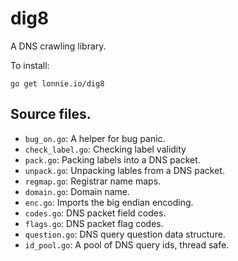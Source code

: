 # dig8

A DNS crawling library.

To install:

```
go get lonnie.io/dig8
```

## Source files.

- `bug_on.go`: A helper for bug panic.
- `check_label.go`: Checking label validity
- `pack.go`: Packing labels into a DNS packet.
- `unpack.go`: Unpacking lables from a DNS packet.
- `regmap.go`: Registrar name maps.
- `domain.go`: Domain name.
- `enc.go`: Imports the big endian encoding.
- `codes.go`: DNS packet field codes.
- `flags.go`: DNS packet flag codes.
- `question.go`: DNS query question data structure.
- `id_pool.go`: A pool of DNS query ids, thread safe.

